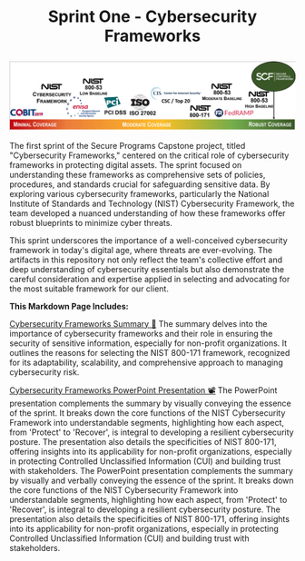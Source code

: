 # <p align="center"> Sprint One - Cybersecurity Frameworks <p align="center">
<p align="center">
  <img src="https://github.com/janepierresgithub/TKHSecureProgramCapstoneProject/blob/main/cybersecsprint1.jpg" alt="Cybersecurity Frameworks">
</p>

The first sprint of the Secure Programs Capstone project, titled "Cybersecurity Frameworks," centered on the critical role of cybersecurity frameworks in protecting digital assets. The sprint focused on understanding these frameworks as comprehensive sets of policies, procedures, and standards crucial for safeguarding sensitive data. By exploring various cybersecurity frameworks, particularly the National Institute of Standards and Technology (NIST) Cybersecurity Framework, the team developed a nuanced understanding of how these frameworks offer robust blueprints to minimize cyber threats.  

This sprint underscores the importance of a well-conceived cybersecurity framework in today's digital age, where threats are ever-evolving. The artifacts in this repository not only reflect the team's collective effort and deep understanding of cybersecurity essentials but also demonstrate the careful consideration and expertise applied in selecting and advocating for the most suitable framework for our client.

**This Markdown Page Includes:**

[Cybersecurity Frameworks Summary 📃](https://github.com/janepierresgithub/TKHSecureProgramCapstoneProject/blob/main/sprintonesummary.pdf) The summary delves into the importance of cybersecurity frameworks and their role in ensuring the security of sensitive information, especially for non-profit organizations. It outlines the reasons for selecting the NIST 800-171 framework, recognized for its adaptability, scalability, and comprehensive approach to managing cybersecurity risk.

[Cybersecurity Frameworks PowerPoint Presentation 📽](https://github.com/janepierresgithub/TKHSecureProgramCapstoneProject/blob/main/secure_programs_sprint_one_ppt.pdf) The PowerPoint presentation complements the summary by visually conveying the essence of the sprint. It breaks down the core functions of the NIST Cybersecurity Framework into understandable segments, highlighting how each aspect, from 'Protect' to 'Recover', is integral to developing a resilient cybersecurity posture. The presentation also details the specificities of NIST 800-171, offering insights into its applicability for non-profit organizations, especially in protecting Controlled Unclassified Information (CUI) and building trust with stakeholders. The PowerPoint presentation complements the summary by visually and verbally conveying the essence of the sprint. It breaks down the core functions of the NIST Cybersecurity Framework into understandable segments, highlighting how each aspect, from 'Protect' to 'Recover', is integral to developing a resilient cybersecurity posture. The presentation also details the specificities of NIST 800-171, offering insights into its applicability for non-profit organizations, especially in protecting Controlled Unclassified Information (CUI) and building trust with stakeholders.


